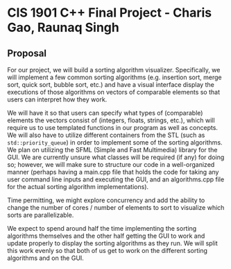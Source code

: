 # CIS 1901 C++ Final Project - Charis Gao, Raunaq Singh

## Proposal
 

For our project, we will build a sorting algorithm visualizer. Specifically, we will implement a few common sorting algorithms (e.g. insertion sort, merge sort, quick sort, bubble sort, etc.) and have a visual interface display the executions of those algorithms on vectors of comparable elements so that users can interpret how they work. 

We will have it so that users can specify what types of (comparable) elements the vectors consist of (integers, floats, strings, etc.), which will require us to use templated functions in our program as well as concepts. We will also have to utilize different containers from the STL (such as `std::priority_queue`) in order to implement some of the sorting algorithms. We plan on utilizing the SFML (Simple and Fast Multimedia) library for the GUI. We are currently unsure what classes will be required (if any) for doing so; however, we will make sure to structure our code in a well-organized manner (perhaps having a main.cpp file that holds the code for taking any user command line inputs and executing the GUI, and an algorithms.cpp file for the actual sorting algorithm implementations). 

Time permitting, we might explore concurrency and add the ability to change the number of cores / number of elements to sort to visualize which sorts are parallelizable.

We expect to spend around half the time implementing the sorting algorithms themselves and the other half getting the GUI to work and update properly to display the sorting algorithms as they run. We will split this work evenly so that both of us get to work on the different sorting algorithms and on the GUI.
